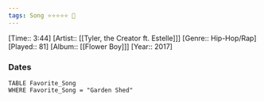 ```yaml
---
tags: Song ⭐⭐⭐⭐⭐ 💛
---
```

[Time:: 3:44]
[Artist:: [[Tyler, the Creator ft. Estelle]]]
[Genre:: Hip-Hop/Rap]
[Played:: 81]
[Album:: [[Flower Boy]]]
[Year:: 2017]
### Dates
````dataview
TABLE Favorite_Song
WHERE Favorite_Song = "Garden Shed"
````